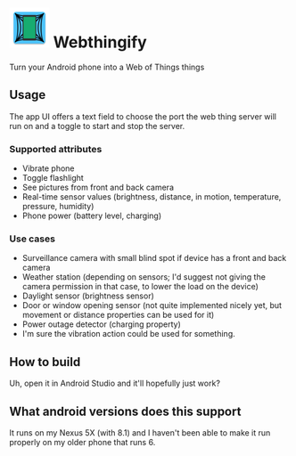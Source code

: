 # ![](app/src/main/res/mipmap-hdpi/ic_launcher.png) Webthingify
Turn your Android phone into a Web of Things things

## Usage

The app UI offers a text field to choose the port the web thing server will run on and a toggle to
start and stop the server.

### Supported attributes

- Vibrate phone
- Toggle flashlight
- See pictures from front and back camera
- Real-time sensor values (brightness, distance, in motion, temperature, pressure, humidity)
- Phone power (battery level, charging)

### Use cases

- Surveillance camera with small blind spot if device has a front and back camera
- Weather station (depending on sensors; I'd suggest not giving the camera permission in that case, to lower the load on the device)
- Daylight sensor (brightness sensor)
- Door or window opening sensor (not quite implemented nicely yet, but movement or distance properties can be used for it)
- Power outage detector (charging property)
- I'm sure the vibration action could be used for something.

## How to build
Uh, open it in Android Studio and it'll hopefully just work?

## What android versions does this support
It runs on my Nexus 5X (with 8.1) and I haven't been able to make it run properly on my older phone that runs 6.

